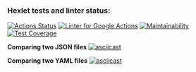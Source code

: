### Hexlet tests and linter status:
[![Actions Status](https://github.com/artem-prygin/frontend-project-lvl2/workflows/hexlet-check/badge.svg)](https://github.com/artem-prygin/frontend-project-lvl2/actions)
[![Linter for Google Actions](https://github.com/artem-prygin/frontend-project-lvl2/workflows/Linter%20Github%20Actions/badge.svg)](https://github.com/artem-prygin/frontend-project-lvl2/actions?query=workflow%3A%22Linter+Github+Actions%22)
[![Maintainability](https://api.codeclimate.com/v1/badges/57760033663318a676a1/maintainability)](https://codeclimate.com/github/artem-prygin/frontend-project-lvl2/maintainability)
[![Test Coverage](https://api.codeclimate.com/v1/badges/57760033663318a676a1/test_coverage)](https://codeclimate.com/github/artem-prygin/frontend-project-lvl2/test_coverage)

**Comparing two JSON files**
[![asciicast](https://asciinema.org/a/Q2l3ylqzAFB2UNw6l3Pu7YHaP.svg)](https://asciinema.org/a/Q2l3ylqzAFB2UNw6l3Pu7YHaP)

**Comparing two YAML files**
[![asciicast](https://asciinema.org/a/YeATXJie4XH2I9cjfLFqLUU2m.svg)](https://asciinema.org/a/YeATXJie4XH2I9cjfLFqLUU2m)